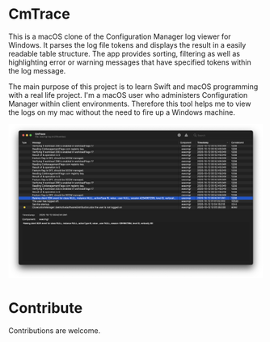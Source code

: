# CmTrace

This is a macOS clone of the Configuration Manager log viewer for Windows. It parses the log file tokens and displays the result in a easily readable table structure. The app provides sorting, filtering as well as highlighting error or warning messages that have specified tokens within the log message.

The main purpose of this project is to learn Swift and macOS programming with a real life project. I'm a macOS user who administers Configuration Manager within client environments. Therefore this tool helps me to view the logs on my mac without the need to fire up a Windows machine.

![Screenshot](doc/images/CmTraceForMac.png)

# Contribute

Contributions are welcome.
